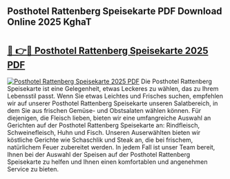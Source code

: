 ## Posthotel Rattenberg Speisekarte PDF Download Online 2025 KghaT

# <h2><a href="http://gcbyhi6.nevu.top/?p=Posthotel+Rattenberg+Speisekarte">🔗 👉🔴 Posthotel Rattenberg Speisekarte 2025 PDF</a></h2>

[![Posthotel Rattenberg Speisekarte 2025 PDF](https://i.imgur.com/dBaPXMq.png)](http://gcbyhi6.nevu.top/?p=Posthotel+Rattenberg+Speisekarte)
Die Posthotel Rattenberg Speisekarte ist eine Gelegenheit, etwas Leckeres zu wählen, das zu Ihrem Lebensstil passt. Wenn Sie etwas Leichtes und Frisches suchen, empfehlen wir auf unserer Posthotel Rattenberg Speisekarte unseren Salatbereich, in dem Sie aus frischen Gemüse- und Obstsalaten wählen können. Für diejenigen, die Fleisch lieben, bieten wir eine umfangreiche Auswahl an Gerichten auf der Posthotel Rattenberg Speisekarte an: Rindfleisch, Schweinefleisch, Huhn und Fisch. Unseren Auserwählten bieten wir köstliche Gerichte wie Schaschlik und Steak an, die bei frischem, natürlichem Feuer zubereitet werden. In jedem Fall ist unser Team bereit, Ihnen bei der Auswahl der Speisen auf der Posthotel Rattenberg Speisekarte zu helfen und Ihnen einen komfortablen und angenehmen Service zu bieten.
